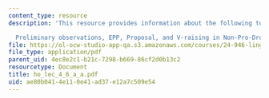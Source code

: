 ```yaml
---
content_type: resource
description: 'This resource provides information about the following topics:

  Preliminary observations, EPP, Proposal, and V-raising in Non-Pro-Drop Languages.'
file: https://ol-ocw-studio-app-qa.s3.amazonaws.com/courses/24-946-linguistic-theory-and-the-japanese-language-fall-2004/ae80b0414e110e41ad37e12a7c509e54_ho_lec_4_6_a_a.pdf
file_type: application/pdf
parent_uid: 4ec8e2c1-b21c-7298-b669-86cf2d0b13c2
resourcetype: Document
title: ho_lec_4_6_a_a.pdf
uid: ae80b041-4e11-0e41-ad37-e12a7c509e54
---
```

